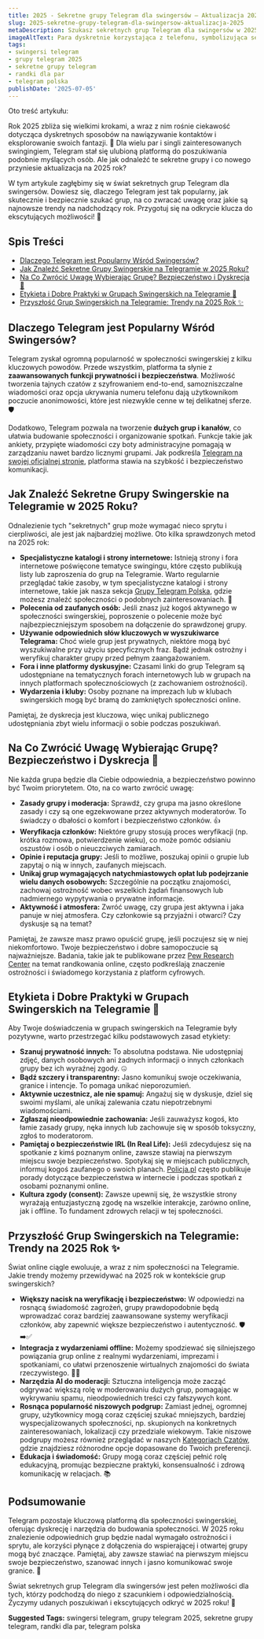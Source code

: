 ```yaml
---
title: 2025 - Sekretne grupy Telegram dla swingersów – Aktualizacja 2025
slug: 2025-sekretne-grupy-telegram-dla-swingersow-aktualizacja-2025
metaDescription: Szukasz sekretnych grup Telegram dla swingersów w 2025? 🤫 Odkryj, jak je znaleźć, na co uważać i jakie są trendy. Aktualny przewodnik!
imageAltText: Para dyskretnie korzystająca z telefonu, symbolizująca sekretne grupy Telegram dla swingersów w 2025 roku.
tags:
- swingersi telegram
- grupy telegram 2025
- sekretne grupy telegram
- randki dla par
- telegram polska
publishDate: '2025-07-05'
---
```


Oto treść artykułu:

Rok 2025 zbliża się wielkimi krokami, a wraz z nim rośnie ciekawość dotycząca dyskretnych sposobów na nawiązywanie kontaktów i eksplorowanie swoich fantazji. 🤫 Dla wielu par i singli zainteresowanych swingingiem, Telegram stał się ulubioną platformą do poszukiwania podobnie myślących osób. Ale jak odnaleźć te sekretne grupy i co nowego przyniesie aktualizacja na 2025 rok?

W tym artykule zagłębimy się w świat sekretnych grup Telegram dla swingersów. Dowiesz się, dlaczego Telegram jest tak popularny, jak skutecznie i bezpiecznie szukać grup, na co zwracać uwagę oraz jakie są najnowsze trendy na nadchodzący rok. Przygotuj się na odkrycie klucza do ekscytujących możliwości! 🤩

## Spis Treści

- [Dlaczego Telegram jest Popularny Wśród Swingersów?](#dlaczego-telegram-jest-popularny-wsrod-swingersow)
- [Jak Znaleźć Sekretne Grupy Swingerskie na Telegramie w 2025 Roku?](#jak-znalezc-sekretne-grupy-swingerskie-na-telegramie-w-2025-roku)
- [Na Co Zwrócić Uwagę Wybierając Grupę? Bezpieczeństwo i Dyskrecja 🧐](#na-co-zwrocic-uwage-wybierajac-grupe-bezpieczenstwo-i-dyskrecja-)
- [Etykieta i Dobre Praktyki w Grupach Swingerskich na Telegramie 🤫](#etykieta-i-dobre-praktyki-w-grupach-swingerskich-na-telegramie-)
- [Przyszłość Grup Swingerskich na Telegramie: Trendy na 2025 Rok ✨](#przyszlosc-grup-swingerskich-na-telegramie-trendy-na-2025-rok-)

## Dlaczego Telegram jest Popularny Wśród Swingersów?

Telegram zyskał ogromną popularność w społeczności swingerskiej z kilku kluczowych powodów. Przede wszystkim, platforma ta słynie z **zaawansowanych funkcji prywatności i bezpieczeństwa**. Możliwość tworzenia tajnych czatów z szyfrowaniem end-to-end, samozniszczalne wiadomości oraz opcja ukrywania numeru telefonu dają użytkownikom poczucie anonimowości, które jest niezwykle cenne w tej delikatnej sferze. 🛡️

Dodatkowo, Telegram pozwala na tworzenie **dużych grup i kanałów**, co ułatwia budowanie społeczności i organizowanie spotkań. Funkcje takie jak ankiety, przypięte wiadomości czy boty administracyjne pomagają w zarządzaniu nawet bardzo licznymi grupami. Jak podkreśla [Telegram na swojej oficjalnej stronie](https://telegram.org/faq#q-what-is-telegram-what-do-i-do-here), platforma stawia na szybkość i bezpieczeństwo komunikacji.

## Jak Znaleźć Sekretne Grupy Swingerskie na Telegramie w 2025 Roku?

Odnalezienie tych "sekretnych" grup może wymagać nieco sprytu i cierpliwości, ale jest jak najbardziej możliwe. Oto kilka sprawdzonych metod na 2025 rok:

*   **Specjalistyczne katalogi i strony internetowe:** Istnieją strony i fora internetowe poświęcone tematyce swingingu, które często publikują listy lub zaproszenia do grup na Telegramie. Warto regularnie przeglądać takie zasoby, w tym specjalistyczne katalogi i strony internetowe, takie jak nasza sekcja [Grupy Telegram Polska](/grupy), gdzie możesz znaleźć społeczności o podobnych zainteresowaniach. 🔎
*   **Polecenia od zaufanych osób:** Jeśli znasz już kogoś aktywnego w społeczności swingerskiej, poproszenie o polecenie może być najbezpieczniejszym sposobem na dołączenie do sprawdzonej grupy.
*   **Używanie odpowiednich słów kluczowych w wyszukiwarce Telegrama:** Choć wiele grup jest prywatnych, niektóre mogą być wyszukiwalne przy użyciu specyficznych fraz. Bądź jednak ostrożny i weryfikuj charakter grupy przed pełnym zaangażowaniem.
*   **Fora i inne platformy dyskusyjne:** Czasami linki do grup Telegram są udostępniane na tematycznych forach internetowych lub w grupach na innych platformach społecznościowych (z zachowaniem ostrożności).
*   **Wydarzenia i kluby:** Osoby poznane na imprezach lub w klubach swingerskich mogą być bramą do zamkniętych społeczności online.

Pamiętaj, że dyskrecja jest kluczowa, więc unikaj publicznego udostępniania zbyt wielu informacji o sobie podczas poszukiwań.

## Na Co Zwrócić Uwagę Wybierając Grupę? Bezpieczeństwo i Dyskrecja 🧐

Nie każda grupa będzie dla Ciebie odpowiednia, a bezpieczeństwo powinno być Twoim priorytetem. Oto, na co warto zwrócić uwagę:

*   **Zasady grupy i moderacja:** Sprawdź, czy grupa ma jasno określone zasady i czy są one egzekwowane przez aktywnych moderatorów. To świadczy o dbałości o komfort i bezpieczeństwo członków. 👍
*   **Weryfikacja członków:** Niektóre grupy stosują proces weryfikacji (np. krótka rozmowa, potwierdzenie wieku), co może pomóc odsianiu oszustów i osób o nieuczciwych zamiarach.
*   **Opinie i reputacja grupy:** Jeśli to możliwe, poszukaj opinii o grupie lub zapytaj o nią w innych, zaufanych miejscach.
*   **Unikaj grup wymagających natychmiastowych opłat lub podejrzanie wielu danych osobowych:** Szczególnie na początku znajomości, zachowaj ostrożność wobec wszelkich żądań finansowych lub nadmiernego wypytywania o prywatne informacje.
*   **Aktywność i atmosfera:** Zwróć uwagę, czy grupa jest aktywna i jaka panuje w niej atmosfera. Czy członkowie są przyjaźni i otwarci? Czy dyskusje są na temat?

Pamiętaj, że zawsze masz prawo opuścić grupę, jeśli poczujesz się w niej niekomfortowo. Twoje bezpieczeństwo i dobre samopoczucie są najważniejsze. Badania, takie jak te publikowane przez [Pew Research Center](https://www.pewresearch.org/internet/2020/02/06/the-virtues-and-downsides-of-online-dating/) na temat randkowania online, często podkreślają znaczenie ostrożności i świadomego korzystania z platform cyfrowych.

## Etykieta i Dobre Praktyki w Grupach Swingerskich na Telegramie 🤫

Aby Twoje doświadczenia w grupach swingerskich na Telegramie były pozytywne, warto przestrzegać kilku podstawowych zasad etykiety:

*   **Szanuj prywatność innych:** To absolutna podstawa. Nie udostępniaj zdjęć, danych osobowych ani żadnych informacji o innych członkach grupy bez ich wyraźnej zgody. 🤐
*   **Bądź szczery i transparentny:** Jasno komunikuj swoje oczekiwania, granice i intencje. To pomaga unikać nieporozumień.
*   **Aktywnie uczestnicz, ale nie spamuj:** Angażuj się w dyskusje, dziel się swoimi myślami, ale unikaj zalewania czatu niepotrzebnymi wiadomościami.
*   **Zgłaszaj nieodpowiednie zachowania:** Jeśli zauważysz kogoś, kto łamie zasady grupy, nęka innych lub zachowuje się w sposób toksyczny, zgłoś to moderatorom.
*   **Pamiętaj o bezpieczeństwie IRL (In Real Life):** Jeśli zdecydujesz się na spotkanie z kimś poznanym online, zawsze stawiaj na pierwszym miejscu swoje bezpieczeństwo. Spotykaj się w miejscach publicznych, informuj kogoś zaufanego o swoich planach. [Policja.pl](https://www.policja.pl/) często publikuje porady dotyczące bezpieczeństwa w internecie i podczas spotkań z osobami poznanymi online.
*   **Kultura zgody (consent):** Zawsze upewnij się, że wszystkie strony wyrażają entuzjastyczną zgodę na wszelkie interakcje, zarówno online, jak i offline. To fundament zdrowych relacji w tej społeczności.

## Przyszłość Grup Swingerskich na Telegramie: Trendy na 2025 Rok ✨

Świat online ciągle ewoluuje, a wraz z nim społeczności na Telegramie. Jakie trendy możemy przewidywać na 2025 rok w kontekście grup swingerskich?

*   **Większy nacisk na weryfikację i bezpieczeństwo:** W odpowiedzi na rosnącą świadomość zagrożeń, grupy prawdopodobnie będą wprowadzać coraz bardziej zaawansowane systemy weryfikacji członków, aby zapewnić większe bezpieczeństwo i autentyczność. 🛡️➡️✅
*   **Integracja z wydarzeniami offline:** Możemy spodziewać się silniejszego powiązania grup online z realnymi wydarzeniami, imprezami i spotkaniami, co ułatwi przenoszenie wirtualnych znajomości do świata rzeczywistego. 💃🕺
*   **Narzędzia AI do moderacji:** Sztuczna inteligencja może zacząć odgrywać większą rolę w moderowaniu dużych grup, pomagając w wykrywaniu spamu, nieodpowiednich treści czy fałszywych kont.
*   **Rosnąca popularność niszowych podgrup:** Zamiast jednej, ogromnej grupy, użytkownicy mogą coraz częściej szukać mniejszych, bardziej wyspecjalizowanych społeczności, np. skupionych na konkretnych zainteresowaniach, lokalizacji czy przedziale wiekowym. Takie niszowe podgrupy możesz również przeglądać w naszych [Kategoriach Czatów](/czaty), gdzie znajdziesz różnorodne opcje dopasowane do Twoich preferencji.
*   **Edukacja i świadomość:** Grupy mogą coraz częściej pełnić rolę edukacyjną, promując bezpieczne praktyki, konsensualność i zdrową komunikację w relacjach. 📚

## Podsumowanie

Telegram pozostaje kluczową platformą dla społeczności swingerskiej, oferując dyskrecję i narzędzia do budowania społeczności. W 2025 roku znalezienie odpowiednich grup będzie nadal wymagało ostrożności i sprytu, ale korzyści płynące z dołączenia do wspierającej i otwartej grupy mogą być znaczące. Pamiętaj, aby zawsze stawiać na pierwszym miejscu swoje bezpieczeństwo, szanować innych i jasno komunikować swoje granice. 🥳

Świat sekretnych grup Telegram dla swingersów jest pełen możliwości dla tych, którzy podchodzą do niego z szacunkiem i odpowiedzialnością. Życzymy udanych poszukiwań i ekscytujących odkryć w 2025 roku! 🥂




**Suggested Tags:**
swingersi telegram, grupy telegram 2025, sekretne grupy telegram, randki dla par, telegram polska

